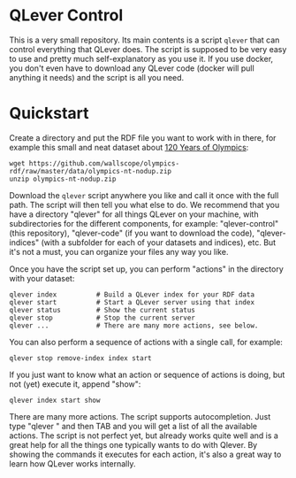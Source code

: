 # QLever Control

This is a very small repository. Its main contents is a script `qlever`
that can control everything that QLever does. The script is supposed to be very
easy to use and pretty much self-explanatory as you use it. If you use docker, you
don't even have to download any QLever code (docker will pull anything it needs)
and the script is all you need.

# Quickstart

Create a directory and put the RDF file you want to work with in there, for
example this small and neat dataset about [120 Years of Olympics](https://github.com/wallscope/olympics-rdf):

```
wget https://github.com/wallscope/olympics-rdf/raw/master/data/olympics-nt-nodup.zip
unzip olympics-nt-nodup.zip
````

Download the `qlever` script anywhere you like and call it once with the full path.
The script will then tell you what else to do. We recommend that you have a directory
"qlever" for all things QLever on your machine, with subdirectories for the different
components, for example: "qlever-control" (this repository), "qlever-code" (if you want
to download the code), "qlever-indices" (with a subfolder for each of your datasets and
indices), etc. But it's not a must, you can organize your files any way you like.

Once you have the script set up, you can perform "actions" in the directory with your
dataset:

```
qlever index          # Build a QLever index for your RDF data
qlever start          # Start a QLever server using that index
qlever status         # Show the current status
qlever stop           # Stop the current server
qlever ...            # There are many more actions, see below.
```

You can also perform a sequence of actions with a single call, for example:

```
qlever stop remove-index index start
```

If you just want to know what an action or sequence of actions is doing, but not (yet)
execute it, append "show":

```
qlever index start show
```

There are many more actions. The script supports autocompletion. Just type "qlever "
and then TAB and you will get a list of all the available actions. The script is not
perfect yet, but already works quite well and is a great help for all the things one
typically wants to do with Qlever. By showing the commands it executes for each action,
it's also a great way to learn how QLever works internally.

